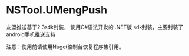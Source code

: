 # NSTool.UMengPush
友盟推送基于2.3sdk封装， 使用C#语法开发的 .NET版 sdk封装，主要封装了android手机推送支持

注意：使用前请使用Nuget控制台恢复程序集引用。
